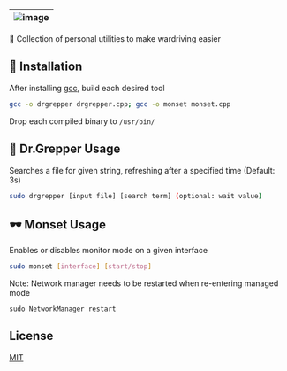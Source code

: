 | ![image](https://user-images.githubusercontent.com/63486672/113641162-ad092e00-9642-11eb-8814-9d55299fc177.png) |
| :------: |
🚗 Collection of personal utilities to make wardriving easier
 
## 📝 Installation

After installing [gcc](https://www.cyberciti.biz/faq/debian-linux-install-gnu-gcc-compiler/), build each desired tool

```bash
gcc -o drgrepper drgrepper.cpp; gcc -o monset monset.cpp
```

Drop each compiled binary to `/usr/bin/`

## 🥤 Dr.Grepper Usage

Searches a file for given string, refreshing after a specified time (Default: 3s)
```bash
sudo drgrepper [input file] [search term] (optional: wait value) 
```
## 🕶️ Monset Usage

Enables or disables monitor mode on a given interface
```bash
sudo monset [interface] [start/stop] 
```
Note: Network manager needs to be restarted when re-entering managed mode  

`sudo NetworkManager restart`

## License
[MIT](https://choosealicense.com/licenses/mit/)
